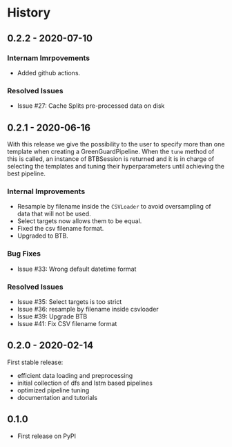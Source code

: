 # History

## 0.2.2 - 2020-07-10

### Internam Imrpovements

* Added github actions.

### Resolved Issues

* Issue #27: Cache Splits pre-processed data on disk

## 0.2.1 - 2020-06-16

With this release we give the possibility to the user to specify more than one template when
creating a GreenGuardPipeline. When the `tune` method of this is called, an instance of BTBSession
is returned and it is in charge of selecting the templates and tuning their hyperparameters until
achieving the best pipeline.

### Internal Improvements

* Resample by filename inside the `CSVLoader` to avoid oversampling of data that will not be used.
* Select targets now allows them to be equal.
* Fixed the csv filename format.
* Upgraded to BTB.

### Bug Fixes

* Issue #33: Wrong default datetime format

### Resolved Issues

* Issue #35: Select targets is too strict
* Issue #36: resample by filename inside csvloader
* Issue #39: Upgrade BTB
* Issue #41: Fix CSV filename format

## 0.2.0 - 2020-02-14

First stable release:

* efficient data loading and preprocessing
* initial collection of dfs and lstm based pipelines
* optimized pipeline tuning
* documentation and tutorials

## 0.1.0

* First release on PyPI
